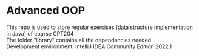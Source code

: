 # Advanced OOP
This repo is used to store regular exercises (data structure implementation in Java) of course CPT204  
The folder "library" contains all the dependancies needed  
Development environment: IntelliJ IDEA Community Edition 2022.1
